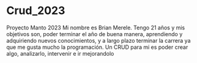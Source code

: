 # Crud_2023
 Proyecto Manto 2023
Mi nombre es Brian Merele.
Tengo 21 años y mis objetivos son, 
poder terminar el año de buena manera, aprendiendo y adquiriendo nuevos conocimientos, y a largo plazo terminar la carrera ya que me gusta mucho la programación.
Un CRUD para mi es poder crear algo, analizarlo, intervenir e ir mejorandolo
